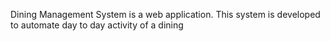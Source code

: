Dining Management System is a web application. This system is developed to automate day to day activity of a dining